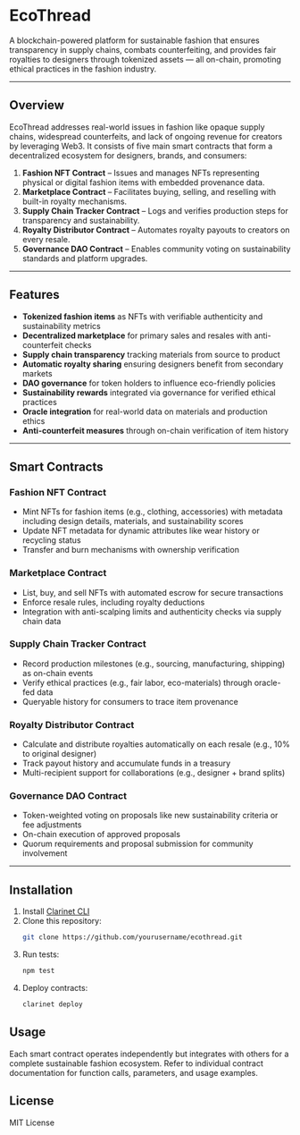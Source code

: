 # EcoThread

A blockchain-powered platform for sustainable fashion that ensures transparency in supply chains, combats counterfeiting, and provides fair royalties to designers through tokenized assets — all on-chain, promoting ethical practices in the fashion industry.

---

## Overview

EcoThread addresses real-world issues in fashion like opaque supply chains, widespread counterfeits, and lack of ongoing revenue for creators by leveraging Web3. It consists of five main smart contracts that form a decentralized ecosystem for designers, brands, and consumers:

1. **Fashion NFT Contract** – Issues and manages NFTs representing physical or digital fashion items with embedded provenance data.
2. **Marketplace Contract** – Facilitates buying, selling, and reselling with built-in royalty mechanisms.
3. **Supply Chain Tracker Contract** – Logs and verifies production steps for transparency and sustainability.
4. **Royalty Distributor Contract** – Automates royalty payouts to creators on every resale.
5. **Governance DAO Contract** – Enables community voting on sustainability standards and platform upgrades.

---

## Features

- **Tokenized fashion items** as NFTs with verifiable authenticity and sustainability metrics  
- **Decentralized marketplace** for primary sales and resales with anti-counterfeit checks  
- **Supply chain transparency** tracking materials from source to product  
- **Automatic royalty sharing** ensuring designers benefit from secondary markets  
- **DAO governance** for token holders to influence eco-friendly policies  
- **Sustainability rewards** integrated via governance for verified ethical practices  
- **Oracle integration** for real-world data on materials and production ethics  
- **Anti-counterfeit measures** through on-chain verification of item history  

---

## Smart Contracts

### Fashion NFT Contract
- Mint NFTs for fashion items (e.g., clothing, accessories) with metadata including design details, materials, and sustainability scores
- Update NFT metadata for dynamic attributes like wear history or recycling status
- Transfer and burn mechanisms with ownership verification

### Marketplace Contract
- List, buy, and sell NFTs with automated escrow for secure transactions
- Enforce resale rules, including royalty deductions
- Integration with anti-scalping limits and authenticity checks via supply chain data

### Supply Chain Tracker Contract
- Record production milestones (e.g., sourcing, manufacturing, shipping) as on-chain events
- Verify ethical practices (e.g., fair labor, eco-materials) through oracle-fed data
- Queryable history for consumers to trace item provenance

### Royalty Distributor Contract
- Calculate and distribute royalties automatically on each resale (e.g., 10% to original designer)
- Track payout history and accumulate funds in a treasury
- Multi-recipient support for collaborations (e.g., designer + brand splits)

### Governance DAO Contract
- Token-weighted voting on proposals like new sustainability criteria or fee adjustments
- On-chain execution of approved proposals
- Quorum requirements and proposal submission for community involvement

---

## Installation

1. Install [Clarinet CLI](https://docs.hiro.so/clarinet/getting-started)
2. Clone this repository:
   ```bash
   git clone https://github.com/yourusername/ecothread.git
   ```
3. Run tests:
    ```bash
    npm test
    ```
4. Deploy contracts:
    ```bash
    clarinet deploy
    ```

## Usage

Each smart contract operates independently but integrates with others for a complete sustainable fashion ecosystem.
Refer to individual contract documentation for function calls, parameters, and usage examples.

## License

MIT License
